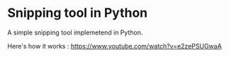 # Snipping tool in Python
A simple snipping tool implemetend in Python. 

Here's how it works : https://www.youtube.com/watch?v=e2zePSUGwaA
